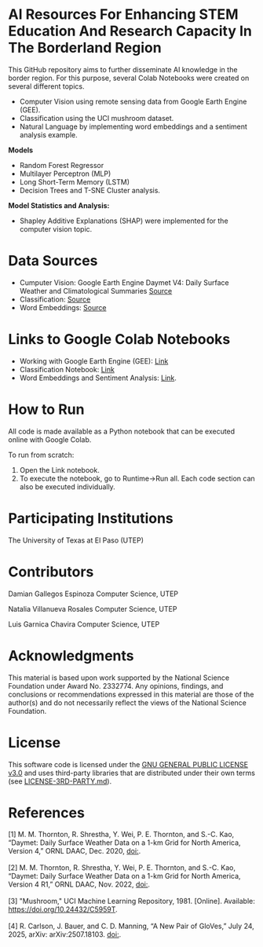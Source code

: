 # AI Resources For Enhancing STEM Education And Research Capacity In The Borderland Region

This GitHub repository aims to further disseminate AI knowledge in the border region. For this purpose, several Colab Notebooks were created on several different topics. 
  - Computer Vision using remote sensing data from Google Earth Engine (GEE).
  - Classification using the UCI mushroom dataset. 
  - Natural Language by implementing word embeddings and a sentiment analysis example. 

**Models**
  - Random Forest Regressor
  - Multilayer Perceptron (MLP)
  - Long Short-Term Memory (LSTM)
  - Decision Trees and T-SNE Cluster analysis.

**Model Statistics and Analysis:**   
+ Shapley Additive Explanations (SHAP) were implemented for the computer vision topic. 

# Data Sources
 - Cumputer Vision: Google Earth Engine Daymet V4: Daily Surface Weather and Climatological Summaries [Source](https://developers.google.com/earth-engine/datasets/catalog/NASA_ORNL_DAYMET_V4#bands)
 - Classification: [Source](https://doi.org/10.24432/C5959T)
 - Word Embeddings: [Source](https://doi.org/10.48550/arXiv.2507.18103)

# Links to Google Colab Notebooks  
+ Working with Google Earth Engine (GEE): [Link](https://colab.research.google.com/drive/1kYd6yYcE9T_begejLNAZsq8rSI4PM98o?usp=sharing)
+ Classification Notebook: [Link](https://colab.research.google.com/drive/1e5W2TZ2Zs5dX6V0F5eNVWcV8t3e7uNqU?usp=sharing)
+ Word Embeddings and Sentiment Analysis: [Link](https://colab.research.google.com/drive/1v8QdPG6nO0AyQ3PIN-e8V17OBWpAo-_n?usp=sharing).

# How to Run

All code is made available as a Python notebook that can be executed online with Google Colab.       

To run from scratch:   
1. Open the Link notebook.
2. To execute the notebook, go to Runtime->Run all. Each code section can also be executed individually.

# Participating Institutions
The University of Texas at El Paso (UTEP)  

# Contributors
Damian Gallegos Espinoza 
    Computer Science,  UTEP
    
Natalia Villanueva Rosales 
    Computer Science,  UTEP

Luis Garnica Chavira
    Computer Science,  UTEP

# Acknowledgments 
 
This material is based upon work supported by the National Science Foundation under Award No. 2332774.
Any opinions, findings, and conclusions or recommendations expressed in this material are those of the
author(s) and do not necessarily reflect the views of the National Science Foundation.

# License
This software code is licensed under the [GNU GENERAL PUBLIC LICENSE v3.0](./LICENSE) and uses third-party libraries that are distributed under their own terms (see [LICENSE-3RD-PARTY.md](./LICENSE-3RD-PARTY.md)).

# References 
[1] M. M. Thornton, R. Shrestha, Y. Wei, P. E. Thornton, and S.-C. Kao, “Daymet: Daily Surface Weather Data on a 1-km Grid for North America, Version 4,” ORNL DAAC, Dec. 2020, [doi:](10.3334/ORNLDAAC/1840). <br><br>
[2] M. M. Thornton, R. Shrestha, Y. Wei, P. E. Thornton, and S.-C. Kao, “Daymet: Daily Surface Weather Data on a 1-km Grid for North America, Version 4 R1,” ORNL DAAC, Nov. 2022, [doi:](10.3334/ORNLDAAC/2129). <br><br>
[3] "Mushroom," UCI Machine Learning Repository, 1981. [Online]. Available: https://doi.org/10.24432/C5959T. <br><br>
[4] R. Carlson, J. Bauer, and C. D. Manning, “A New Pair of GloVes,” July 24, 2025, arXiv: arXiv:2507.18103. [doi:](10.48550/arXiv.2507.18103).




